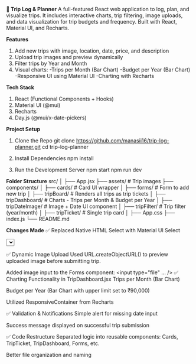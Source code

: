**🧳 Trip Log & Planner**
A full-featured React web application to log, plan, and visualize trips. It includes interactive charts, trip filtering, image uploads, and data visualization for trip budgets and frequency. Built with React, Material UI, and Recharts.

**Features**
1. Add new trips with image, location, date, price, and description
2. Upload trip images and preview dynamically
3. Filter trips by Year and Month
4. Visual charts:
    -Trips per Month (Bar Chart)
    -Budget per Year (Bar Chart)
    -Responsive UI using Material UI
    -Charting with Recharts

**Tech Stack**
1. React (Functional Components + Hooks)
2. Material UI (@mui)
3. Recharts
4. Day.js (@mui/x-date-pickers)

**Project Setup**
1. Clone the Repo
git clone https://github.com/manasii16/trip-log-planner.git
cd trip-log-planner

2. Install Dependencies
npm install

3. Run the Development Server
npm start
npm run dev


**Folder Structure**
src/
│
├── App.jsx
├── assets/                # Trip images
├── components/
│   ├── cards/             # Card UI wrapper
│   ├── forms/             # Form to add new trip
│   ├── tripBoard/         # Renders all trips as trip tickets
│   ├── tripDashboard/     # Charts - Trips per Month & Budget per Year
│   ├── tripDateImage/     # Image + Date UI component
│   ├── tripFilter/        # Trip filter (year/month)
│   ├── tripTicket/        # Single trip card
│
├── App.css
├── index.js
└── README.md

**Changes Made**
✅ Replaced Native HTML Select with Material UI Select

<Select variant="standard"> // Better UX with MUI dropdown styling
✅ Trip Filtering Component
Added a dedicated component TripFilter.jsx for year and month-based filtering using dropdowns.

✅ Dynamic Image Upload
Used URL.createObjectURL() to preview uploaded image before submitting trip.

Added image input to the Forms component:
<input type="file" ... />
✅ Charting Functionality in TripDashboard.jsx
Trips per Month (Bar Chart)

Budget per Year (Bar Chart with upper limit set to ₹90,000)

Utilized ResponsiveContainer from Recharts

✅ Validation & Notifications
Simple alert for missing date input

Success message displayed on successful trip submission

✅ Code Restructure
Separated logic into reusable components: Cards, TripTicket, TripDashboard, Forms, etc.

Better file organization and naming